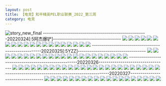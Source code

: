 ```yaml
---
layout: post
title: 【电竞】和平精英PEL职业联赛_2022_第三周
category: 电竞
---
```

![story_new_final](http://rjbwi03xh.hd-bkt.clouddn.com/img/story_new_final_0322.png)
----------------------------------------------------20220324[:5阿杰爆铲]----------------------------------
![](http://rjbwi03xh.hd-bkt.clouddn.com/img/pel-220324-1.png)
![](http://rjbwi03xh.hd-bkt.clouddn.com/img/pel-220324-3.png)
![](http://rjbwi03xh.hd-bkt.clouddn.com/img/pel-220324-new-1.png)
![](http://rjbwi03xh.hd-bkt.clouddn.com/img/pel-220324-new-2.png)
![](http://rjbwi03xh.hd-bkt.clouddn.com/img/pel-220324-new-3.png)
![](http://rjbwi03xh.hd-bkt.clouddn.com/img/pel-220324-new-4.png)
![](http://rjbwi03xh.hd-bkt.clouddn.com/img/pel-220324-new-5.png)
![](http://rjbwi03xh.hd-bkt.clouddn.com/img/pel-220324-new-6.png)
![](http://rjbwi03xh.hd-bkt.clouddn.com/img/pel-220324-new-7.png)
![](http://rjbwi03xh.hd-bkt.clouddn.com/img/pel-220324-new-8.png)
![](http://rjbwi03xh.hd-bkt.clouddn.com/img/pel-220324-new-9.png)
![](http://rjbwi03xh.hd-bkt.clouddn.com/img/pel-220324-new-10.png)
![](http://rjbwi03xh.hd-bkt.clouddn.com/img/pel-220324-new-11.png)
![](http://rjbwi03xh.hd-bkt.clouddn.com/img/pel-220324-new-12.png)
![](http://rjbwi03xh.hd-bkt.clouddn.com/img/pel-220324-new-13.png)
![](http://rjbwi03xh.hd-bkt.clouddn.com/img/pel-220324-new-14.png)
![](http://rjbwi03xh.hd-bkt.clouddn.com/img/pel-220324-new-15.png)
![](http://rjbwi03xh.hd-bkt.clouddn.com/img/pel-220324-new-16.png)
![](http://rjbwi03xh.hd-bkt.clouddn.com/img/pel-220324-new-17.png)
![](http://rjbwi03xh.hd-bkt.clouddn.com/img/pel-220324-new-18.png)
----------------------------------------------------20220325[:5YZZ]----------------------------------
![](http://rjbwi03xh.hd-bkt.clouddn.com/img/pel-220325-1.png)
![](http://rjbwi03xh.hd-bkt.clouddn.com/img/pel-220325-2.png)
![](http://rjbwi03xh.hd-bkt.clouddn.com/img/pel-220325-3.png)
![](http://rjbwi03xh.hd-bkt.clouddn.com/img/pel-220325-4.png)
![](http://rjbwi03xh.hd-bkt.clouddn.com/img/pel-220325-5.png)
![](http://rjbwi03xh.hd-bkt.clouddn.com/img/pel-220325-6.png)
![](http://rjbwi03xh.hd-bkt.clouddn.com/img/pel-220325-7.png)
![](http://rjbwi03xh.hd-bkt.clouddn.com/img/pel-220325-8.png)
![](http://rjbwi03xh.hd-bkt.clouddn.com/img/pel-220325-9.png)
![](http://rjbwi03xh.hd-bkt.clouddn.com/img/pel-220325-10.png)
![](http://rjbwi03xh.hd-bkt.clouddn.com/img/pel-220325-11.png)
![](http://rjbwi03xh.hd-bkt.clouddn.com/img/pel-220325-12.png)
![](http://rjbwi03xh.hd-bkt.clouddn.com/img/pel-220325-13.png)
![](http://rjbwi03xh.hd-bkt.clouddn.com/img/pel-220325-14.png)
![](http://rjbwi03xh.hd-bkt.clouddn.com/img/pel-220325-15.png)
![](http://rjbwi03xh.hd-bkt.clouddn.com/img/pel-220325-16.png)
![](http://rjbwi03xh.hd-bkt.clouddn.com/img/pel-220325-17.png)
![](http://rjbwi03xh.hd-bkt.clouddn.com/img/pel-220325-18.png)
![](http://rjbwi03xh.hd-bkt.clouddn.com/img/pel-220325-19.png)
![](http://rjbwi03xh.hd-bkt.clouddn.com/img/pel-220325-20.png)
![](http://rjbwi03xh.hd-bkt.clouddn.com/img/pel-220325-21.png)
![](http://rjbwi03xh.hd-bkt.clouddn.com/img/pel-220325-22.png)
----------------------------------------------------20220326----------------------------------
![](http://rjbwi03xh.hd-bkt.clouddn.com/img/pel-220326-1.png)
![](http://rjbwi03xh.hd-bkt.clouddn.com/img/pel-220326-2.png)
![](http://rjbwi03xh.hd-bkt.clouddn.com/img/pel-220326-3.png)
![](http://rjbwi03xh.hd-bkt.clouddn.com/img/pel-220326-4.png)
![](http://rjbwi03xh.hd-bkt.clouddn.com/img/pel-220326-5.png)
![](http://rjbwi03xh.hd-bkt.clouddn.com/img/pel-220326-6.png)
![](http://rjbwi03xh.hd-bkt.clouddn.com/img/pel-220326-7.png)
![](http://rjbwi03xh.hd-bkt.clouddn.com/img/pel-220326-8.png)
![](http://rjbwi03xh.hd-bkt.clouddn.com/img/pel-220326-10.png)
![](http://rjbwi03xh.hd-bkt.clouddn.com/img/pel-220326-11.png)
![](http://rjbwi03xh.hd-bkt.clouddn.com/img/pel-220326-12.png)
![](http://rjbwi03xh.hd-bkt.clouddn.com/img/pel-220326-13.png)
![](http://rjbwi03xh.hd-bkt.clouddn.com/img/pel-220326-14.png)
![](http://rjbwi03xh.hd-bkt.clouddn.com/img/pel-220326-15.png)
![](http://rjbwi03xh.hd-bkt.clouddn.com/img/pel-220326-16.png)
![](http://rjbwi03xh.hd-bkt.clouddn.com/img/pel-220326-17.png)
![](http://rjbwi03xh.hd-bkt.clouddn.com/img/pel-220326-18.png)
![](http://rjbwi03xh.hd-bkt.clouddn.com/img/pel-220326-19.png)
![](http://rjbwi03xh.hd-bkt.clouddn.com/img/pel-220326-20.png)
![](http://rjbwi03xh.hd-bkt.clouddn.com/img/pel-220326-21.png)
![](http://rjbwi03xh.hd-bkt.clouddn.com/img/pel-220326-22.png)
![](http://rjbwi03xh.hd-bkt.clouddn.com/img/pel-220326-23.png)
![](http://rjbwi03xh.hd-bkt.clouddn.com/img/pel-220326-24.png)
![](http://rjbwi03xh.hd-bkt.clouddn.com/img/pel-220326-25.png)
----------------------------------------------------20220327----------------------------------
![](http://rjbwi03xh.hd-bkt.clouddn.com/img/pel-220327-1.png)
![](http://rjbwi03xh.hd-bkt.clouddn.com/img/pel-220327-2.png)
![](http://rjbwi03xh.hd-bkt.clouddn.com/img/pel-220327-3.png)
![](http://rjbwi03xh.hd-bkt.clouddn.com/img/pel-220327-4.png)
![](http://rjbwi03xh.hd-bkt.clouddn.com/img/pel-220327-5.png)
![](http://rjbwi03xh.hd-bkt.clouddn.com/img/pel-220327-6.png)
![](http://rjbwi03xh.hd-bkt.clouddn.com/img/pel-220327-7.png)
![](http://rjbwi03xh.hd-bkt.clouddn.com/img/pel-220327-8.png)
![](http://rjbwi03xh.hd-bkt.clouddn.com/img/pel-220327-10.png)
![](http://rjbwi03xh.hd-bkt.clouddn.com/img/pel-220327-11.png)
![](http://rjbwi03xh.hd-bkt.clouddn.com/img/pel-220327-12.png)
![](http://rjbwi03xh.hd-bkt.clouddn.com/img/pel-220327-13.png)
![](http://rjbwi03xh.hd-bkt.clouddn.com/img/pel-220327-14.png)
![](http://rjbwi03xh.hd-bkt.clouddn.com/img/pel-220327-15.png)
![](http://rjbwi03xh.hd-bkt.clouddn.com/img/pel-220327-16.png)
![](http://rjbwi03xh.hd-bkt.clouddn.com/img/pel-220327-17.png)
![](http://rjbwi03xh.hd-bkt.clouddn.com/img/pel-220327-18.png)
![](http://rjbwi03xh.hd-bkt.clouddn.com/img/pel-220327-19.png)
![](http://rjbwi03xh.hd-bkt.clouddn.com/img/pel-220327-20.png)
